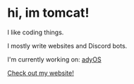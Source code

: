 # hi, im tomcat!

I like coding things.

I mostly write websites and Discord bots.

I'm currently working on: [adyOS](https://ady.best)

[Check out my website!](https://www.tomcat.sh/)
